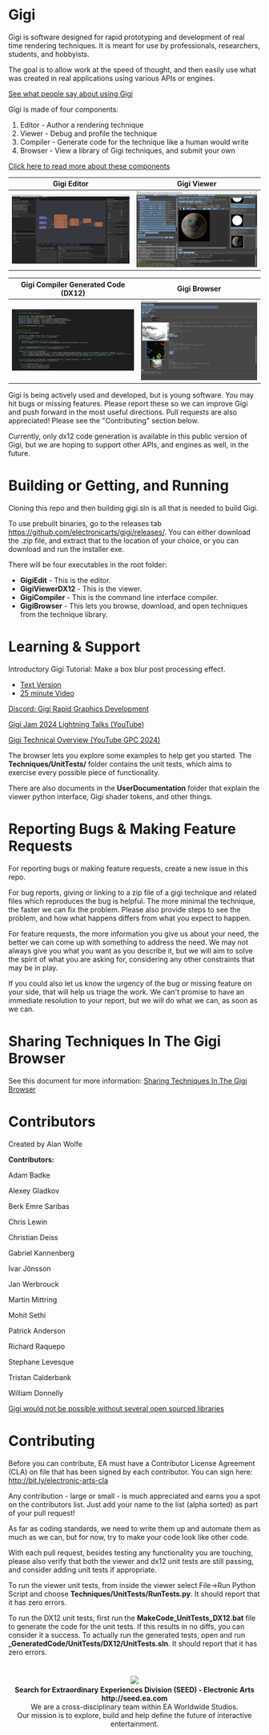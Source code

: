 # Gigi

Gigi is software designed for rapid prototyping and development of real time rendering techniques. It is meant for use by professionals, researchers, students, and hobbyists.

The goal is to allow work at the speed of thought, and then easily use what was created in real applications using various APIs or engines.

[See what people say about using Gigi](readme/testimonials.md)

Gigi is made of four components:

1. Editor - Author a rendering technique
2. Viewer - Debug and profile the technique
3. Compiler - Generate code for the technique like a human would write
4. Browser - View a library of Gigi techniques, and submit your own

[Click here to read more about these components](readme/Overview.md)

Gigi Editor | Gigi Viewer
:-----:|:------:|
[![A screenshot of the Gigi Editor](readme/editor.png)](readme/editor.png) | [![A screenshot of the Gigi Viewer](readme/viewer.png)](readme/viewer.png)

Gigi Compiler Generated Code (DX12) | Gigi Browser
:-----:|:------:|
[![A screenshot of the Gigi Generated C++ / DX12 code](readme/code.png)](readme/code.png) | [![A screenshot of the Gigi Browser](readme/browser.png)](readme/browser.png)

Gigi is being actively used and developed, but is young software. You may hit bugs or missing features. Please report these so we can improve Gigi and push forward in the most useful directions. Pull requests are also appreciated! Please see the "Contributing" section below.

Currently, only dx12 code generation is available in this public version of Gigi, but we are hoping to support other APIs, and engines as well, in the future.

# Building or Getting, and Running

Cloning this repo and then building gigi.sln is all that is needed to build Gigi.

To use prebuilt binaries, go to the releases tab https://github.com/electronicarts/gigi/releases/.  You can either download the .zip file, and extract that to the location of your choice, or you can download and run the installer exe.

There will be four executables in the root folder:

* **GigiEdit** - This is the editor.
* **GigiViewerDX12** - This is the viewer. 
* **GigiCompiler** - This is the command line interface compiler.
* **GigiBrowser** - This lets you browse, download, and open techniques from the technique library.

# Learning & Support

Introductory Gigi Tutorial: Make a box blur post processing effect.
* [Text Version](readme/tutorial/tutorial.md)
* [25 minute Video](https://www.youtube.com/watch?v=qknK-tahICE)

[Discord: Gigi Rapid Graphics Development](https://discord.gg/HPzqAw2H3k)

[Gigi Jam 2024 Lightning Talks (YouTube)](https://www.youtube.com/watch?v=m62ePwK33PM)

[Gigi Technical Overview (YouTube GPC 2024)](https://www.youtube.com/watch?v=MgCR-Kky628)

The browser lets you explore some examples to help get you started.  The **Techniques/UnitTests/** folder contains the unit tests, which aims to exercise every possible piece of functionality.

There are also documents in the **UserDocumentation** folder that explain the viewer python interface, Gigi shader tokens, and other things.

# Reporting Bugs & Making Feature Requests

For reporting bugs or making feature requests, create a new issue in this repo.

For bug reports, giving or linking to a zip file of a gigi technique and related files which reproduces the bug is helpful.  The more minimal the technique, the faster we can fix the problem.  Please also provide steps to see the problem, and how what happens differs from what you expect to happen.

For feature requests, the more information you give us about your need, the better we can come up with something to address the need.  We may not always give you what you want as you describe it, but we will aim to solve the spirit of what you are asking for, considering any other constraints that may be in play.

If you could also let us know the urgency of the bug or missing feature on your side, that will help us triage the work.  We can't promise to have an immediate resolution to your report, but we will do what we can, as soon as we can.

# Sharing Techniques In The Gigi Browser

See this document for more information: [Sharing Techniques In The Gigi Browser](readme/BrowserSharing.md)

# Contributors

Created by Alan Wolfe

**Contributors:**

Adam Badke

Alexey Gladkov

Berk Emre Saribas

Chris Lewin

Christian Deiss

Gabriel Kannenberg

Ivar Jönsson

Jan Werbrouck

Martin Mittring

Mohit Sethi

Patrick Anderson

Richard Raquepo

Stephane Levesque

Tristan Calderbank

William Donnelly

[Gigi would not be possible without several open sourced libraries](readme/OSS.md)

# Contributing

Before you can contribute, EA must have a Contributor License Agreement (CLA) on file that has been signed by each contributor.
You can sign here: http://bit.ly/electronic-arts-cla

Any contribution - large or small - is much appreciated and earns you a spot on the contributors list. Just add your name to the list (alpha sorted) as part of your pull request!

As far as coding standards, we need to write them up and automate them as much as we can, but for now, try to make your code look like other code.

With each pull request, besides testing any functionality you are touching, please also verify that both the viewer and dx12 unit tests are still passing, and consider adding unit tests if appropriate.

To run the viewer unit tests, from inside the viewer select File->Run Python Script and choose **Techniques/UnitTests/RunTests.py**.  It should report that it has zero errors.

To run the DX12 unit tests, first run the **MakeCode_UnitTests_DX12.bat** file to generate the code for the unit tests.  If this results in no diffs, you can consider it a success.  To actually run the generated tests, open and run **_GeneratedCode/UnitTests/DX12/UnitTests.sln**.  It should report that it has zero errors.

#

<p align="center"><a href="https://seed.ea.com"><img src="readme/SEED.jpg" width="150px"></a><br>
<b>Search for Extraordinary Experiences Division (SEED) - Electronic Arts <br> http://seed.ea.com</b><br>
We are a cross-disciplinary team within EA Worldwide Studios.<br>
Our mission is to explore, build and help define the future of interactive entertainment.</p>
